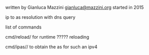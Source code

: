 written by Gianluca Mazzini gianluca@mazzini.org started in 2015

ip to as resolution with dns query

list of commands

cmd/reload/ for runtime ????? reloading

cmd/ipas/<ipv4>/ to obtain the as for such an ipv4


